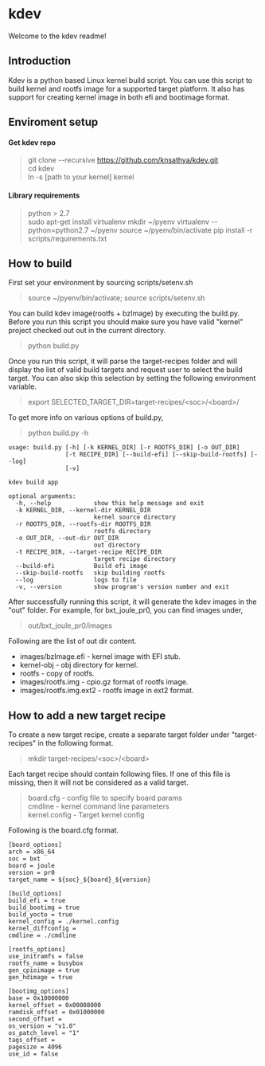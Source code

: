 # kdev

Welcome to the kdev readme!

## Introduction

Kdev is a python based Linux kernel build script. You can use this script to build kernel and rootfs image for a supported target platform. It also has support for creating kernel image in both efi and bootimage format.

## Enviroment setup

#### Get kdev repo
> git clone --recursive https://github.com/knsathya/kdev.git  
> cd kdev   
> ln -s [path to your kernel] kernel  

#### Library requirements
> python > 2.7    
> sudo apt-get install virtualenv
> mkdir ~/pyenv
> virtualenv --python=python2.7 ~/pyenv
> source ~/pyenv/bin/activate
> pip install -r scripts/requirements.txt  

## How to build

First set your environment by sourcing scripts/setenv.sh  
> source ~/pyenv/bin/activate; source scripts/setenv.sh

You can build kdev image(rootfs + bzImage) by executing the build.py. Before you run this script you should make sure you have valid "kernel" project checked out out in the current directory.
> python build.py

Once you run this script, it will parse the target-recipes folder and will display the list of valid build targets and request user to select the build target. You can also skip this selection by setting the following environment variable.
> export SELECTED_TARGET_DIR=target-recipes/\<soc\>/\<board\>/

To get more info on various options of build.py,
> python build.py -h

    usage: build.py [-h] [-k KERNEL_DIR] [-r ROOTFS_DIR] [-o OUT_DIR]
                    [-t RECIPE_DIR] [--build-efi] [--skip-build-rootfs] [--log]
                    [-v]

    kdev build app

    optional arguments:
      -h, --help            show this help message and exit
      -k KERNEL_DIR, --kernel-dir KERNEL_DIR
                            kernel source directory
      -r ROOTFS_DIR, --rootfs-dir ROOTFS_DIR
                            rootfs directory
      -o OUT_DIR, --out-dir OUT_DIR
                            out directory
      -t RECIPE_DIR, --target-recipe RECIPE_DIR
                            target recipe directory
      --build-efi           Build efi image
      --skip-build-rootfs   skip building rootfs
      --log                 logs to file
      -v, --version         show program's version number and exit

After successfully running this script, it will generate the kdev images in the "out" folder. For example, for bxt_joule_pr0, you can find images under,    
> out/bxt_joule_pr0/images  

Following are the list of out dir content.  
* images/bzImage.efi     - kernel image with EFI stub.    
* kernel-obj      - obj directory for kernel.  
* rootfs          - copy of rootfs.  
* images/rootfs.img      - cpio.gz format of rootfs image.  
* images/rootfs.img.ext2 - rootfs image in ext2 format.   

## How to add a new target recipe

To create a new target recipe, create a separate target folder under "target-recipes" in the following format.

> mkdir target-recipes/\<soc\>/\<board\>

Each target recipe should contain following files. If one of this file is missing, then it will not be considered as a valid target.
  
> board.cfg - config file to specify board params  
> cmdline - kernel command line parameters  
> kernel.config - Target kernel config

Following is the board.cfg format.  

    [board_options]
    arch = x86_64
    soc = bxt 
    board = joule
    version = pr0 
    target_name = ${soc}_${board}_${version}

    [build_options]
    build_efi = true
    build_bootimg = true
    build_yocto = true
    kernel_config = ./kernel.config
    kernel_diffconfig =
    cmdline = ./cmdline

    [rootfs_options]
    use_initramfs = false
    rootfs_name = busybox
    gen_cpioimage = true
    gen_hdimage = true

    [bootimg_options]
    base = 0x10000000
    kernel_offset = 0x00008000
    ramdisk_offset = 0x01000000
    second_offset =
    os_version = "v1.0"
    os_patch_level = "1" 
    tags_offset =
    pagesize = 4096
    use_id = false

